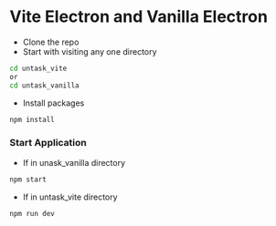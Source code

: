 # Vite Electron and Vanilla Electron


- Clone the repo
- Start with visiting any one directory
```bash
cd untask_vite
or
cd untask_vanilla
```
- Install packages
  
```js
npm install
```
### Start Application
  - If in unask_vanilla directory
```bash
npm start  
```
   - If in untask_vite directory
```bash
npm run dev  
```
